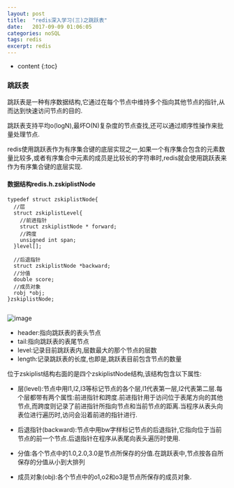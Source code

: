 ```yaml
---
layout: post
title:  "redis深入学习(三)之跳跃表"
date:   2017-09-09 01:06:05
categories: noSQL
tags: redis
excerpt: redis
---
```



* content
{:toc}


### 跳跃表

跳跃表是一种有序数据结构,它通过在每个节点中维持多个指向其他节点的指针,从而达到快速访问节点的目的.

跳跃表支持平均o(logN),最坏O(N)复杂度的节点查找,还可以通过顺序性操作来批量处理节点.

redis使用跳跃表作为有序集合键的底层实现之一,如果一个有序集合包含的元素数量比较多,或者有序集合中元素的成员是比较长的字符串时,redis就会使用跳跃表来作为有序集合键的底层实现.

#### 数据结构redis.h.zskiplistNode

```
typedef struct zskiplistNode{
  //层
  struct zskiplistLevel{
    //前进指针
    struct zskiplistNode * forward;
    //跨度
    unsigned int span;
  }level[];

  //后退指针
  struct zskiplistNode *backward;
  //分值
  double score;
  //成员对象
  robj *obj;
}zskiplistNode;


```

![image](http://7xpuj1.com1.z0.glb.clouddn.com/%E8%B7%B3%E8%B7%83%E8%A1%A8.png)

- header:指向跳跃表的表头节点
- tail:指向跳跃表的表尾节点
- level:记录目前跳跃表内,层数最大的那个节点的层数
- length:记录跳跃表的长度,也即是,跳跃表目前包含节点的数量

位于zskiplist结构右面的是四个zskiplistNode结构,该结构包含以下属性:

- 层(level):节点中用l1,l2,l3等标记节点的各个层,l1代表第一层,l2代表第二层.每个层都带有两个属性:前进指针和跨度.前进指针用于访问位于表尾方向的其他节点,而跨度则记录了前进指针所指向节点和当前节点的距离.当程序从表头向表位进行遍历时,访问会沿着前进的指针进行.

- 后退指针(backward):节点中用bw字样标记节点的后退指针,它指向位于当前节点的前一个节点.后退指针在程序从表尾向表头遍历时使用.

- 分值:各个节点中的1.0,2.0,3.0是节点所保存的分值.在跳跃表中,节点按各自所保存的分值从小到大排列

- 成员对象(obj):各个节点中的o1,o2和o3是节点所保存的成员对象.
